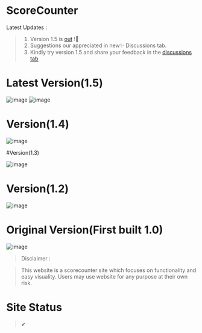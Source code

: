 # ScoreCounter


Latest Updates : 
>1. Version 1.5 is [out](coderustypro.github.io/scorecounter/) !🚀
>2. Suggestions our appreciated in new✨ Discussions tab.
>3. Kindly try version 1.5 and share your feedback in the [discussions tab](https://github.com/CodeRustyPro/ScoreCounter/discussions)
# Latest Version(1.5)
![image](https://user-images.githubusercontent.com/65584840/124254583-d6a0fb00-db46-11eb-943a-727e0f244358.png)
![image](https://user-images.githubusercontent.com/65584840/124254825-18ca3c80-db47-11eb-9e29-64f3cbf93f41.png)


# Version(1.4)

![image](https://user-images.githubusercontent.com/65584840/124099532-40ec6980-da7b-11eb-937d-30feceb6613e.png)

#Version(1.3)
>
![image](https://user-images.githubusercontent.com/65584840/123801445-ebdc1680-d907-11eb-8c50-ad56e68ecace.png)

# Version(1.2)

![image](https://user-images.githubusercontent.com/65584840/123774036-af4df200-d8ea-11eb-9b7c-ee4c5e1fab46.png)
# Original Version(First built 1.0)
![image](https://user-images.githubusercontent.com/65584840/123740671-6e43e680-d8c6-11eb-8040-847a1b0a35ba.png)


>Disclaimer :


>This website is a scorecounter site which focuses on functionality and easy visuality.
>Users may use website for any purpose at their own risk.
# Site Status 
> ✔
